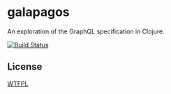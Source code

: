 # galapagos

An exploration of the GraphQL specification in Clojure.

[![Build Status](https://travis-ci.org/jstaffans/galapagos.svg?branch=master)](https://travis-ci.org/jstaffans/galapagos)

## License

[WTFPL](http://www.wtfpl.net/)
